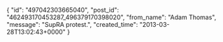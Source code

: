  {
   "id": "497042303665040",
   "post_id": "462493170453287_496379170398020",
   "from_name": "Adam Thomas",
   "message": "SupRA protest.",
   "created_time": "2013-03-28T13:02:43+0000"
 }
